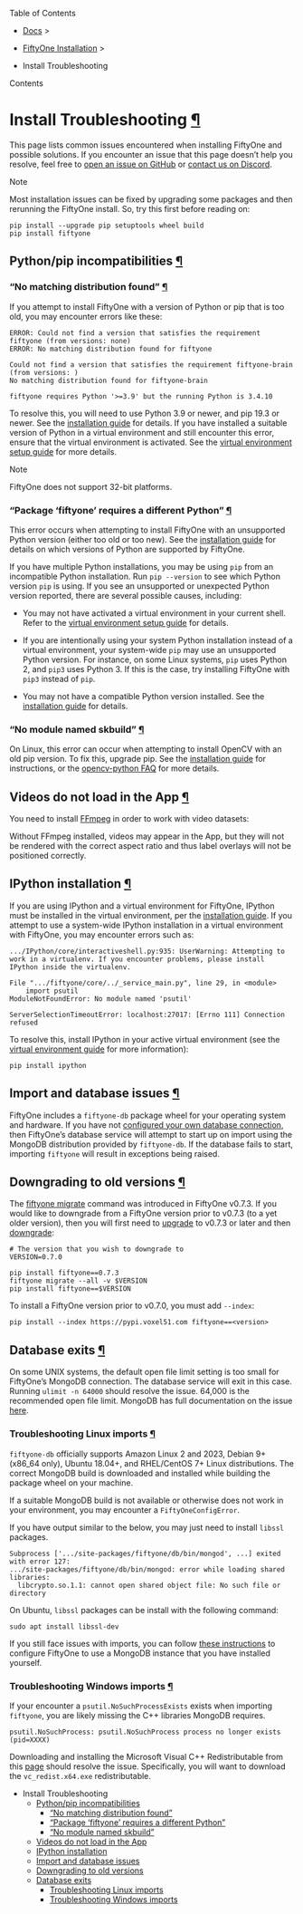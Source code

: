 Table of Contents

- [Docs](../index.html) >

- [FiftyOne Installation](install.html) >
- Install Troubleshooting

Contents


# Install Troubleshooting [¶](\#install-troubleshooting "Permalink to this headline")

This page lists common issues encountered when installing FiftyOne and possible
solutions. If you encounter an issue that this page doesn’t help you resolve,
feel free to
[open an issue on GitHub](https://github.com/voxel51/fiftyone/issues/new?labels=bug&template=installation_issue_template.md&title=%5BSETUP-BUG%5D)
or [contact us on Discord](https://community.voxel51.com).

Note

Most installation issues can be fixed by upgrading some packages and then
rerunning the FiftyOne install. So, try this first before reading on:

```
pip install --upgrade pip setuptools wheel build
pip install fiftyone

```

## Python/pip incompatibilities [¶](\#python-pip-incompatibilities "Permalink to this headline")

### “No matching distribution found” [¶](\#no-matching-distribution-found "Permalink to this headline")

If you attempt to install FiftyOne with a version of Python or pip that is too
old, you may encounter errors like these:

```
ERROR: Could not find a version that satisfies the requirement fiftyone (from versions: none)
ERROR: No matching distribution found for fiftyone

```

```
Could not find a version that satisfies the requirement fiftyone-brain (from versions: )
No matching distribution found for fiftyone-brain

```

```
fiftyone requires Python '>=3.9' but the running Python is 3.4.10

```

To resolve this, you will need to use Python 3.9 or newer, and pip 19.3 or
newer. See the [installation guide](install.html#installing-fiftyone) for details. If
you have installed a suitable version of Python in a virtual environment and
still encounter this error, ensure that the virtual environment is activated.
See the
[virtual environment setup guide](virtualenv.html) for more details.

Note

FiftyOne does not support 32-bit platforms.

### “Package ‘fiftyone’ requires a different Python” [¶](\#package-fiftyone-requires-a-different-python "Permalink to this headline")

This error occurs when attempting to install FiftyOne with an unsupported
Python version (either too old or too new). See the
[installation guide](install.html#install-prereqs) for details on which versions of
Python are supported by FiftyOne.

If you have multiple Python installations, you may be using `pip` from an
incompatible Python installation. Run `pip --version` to see which Python
version `pip` is using. If you see an unsupported or unexpected Python version
reported, there are several possible causes, including:

- You may not have activated a virtual environment in your current shell. Refer
to the [virtual environment setup guide](virtualenv.html) for details.

- If you are intentionally using your system Python installation instead of a
virtual environment, your system-wide `pip` may use an unsupported Python
version. For instance, on some Linux systems, `pip` uses Python 2, and `pip3`
uses Python 3. If this is the case, try installing FiftyOne with `pip3`
instead of `pip`.

- You may not have a compatible Python version installed. See the
[installation guide](install.html#install-prereqs) for details.


### “No module named skbuild” [¶](\#no-module-named-skbuild "Permalink to this headline")

On Linux, this error can occur when attempting to install OpenCV with an old
pip version. To fix this, upgrade pip. See the
[installation guide](install.html#installing-fiftyone) for instructions, or the
[opencv-python FAQ](https://pypi.org/project/opencv-python-headless/) for
more details.

## Videos do not load in the App [¶](\#videos-do-not-load-in-the-app "Permalink to this headline")

You need to install [FFmpeg](https://ffmpeg.org) in order to work with video
datasets:

Without FFmpeg installed, videos may appear in the App, but they will not be
rendered with the correct aspect ratio and thus label overlays will not be
positioned correctly.

## IPython installation [¶](\#ipython-installation "Permalink to this headline")

If you are using IPython and a virtual environment for FiftyOne, IPython must
be installed in the virtual environment, per the
[installation guide](install.html#installing-extras). If you attempt to use a
system-wide IPython installation in a virtual environment with FiftyOne, you
may encounter errors such as:

```
.../IPython/core/interactiveshell.py:935: UserWarning: Attempting to work in a virtualenv. If you encounter problems, please install IPython inside the virtualenv.

```

```
File ".../fiftyone/core/../_service_main.py", line 29, in <module>
    import psutil
ModuleNotFoundError: No module named 'psutil'

```

```
ServerSelectionTimeoutError: localhost:27017: [Errno 111] Connection refused

```

To resolve this, install IPython in your active virtual environment (see the
[virtual environment guide](virtualenv.html#virtualenv-guide) for more information):

```
pip install ipython

```

## Import and database issues [¶](\#import-and-database-issues "Permalink to this headline")

FiftyOne includes a `fiftyone-db` package wheel for your operating system and
hardware. If you have not
[configured your own database connection](../fiftyone_concepts/config.html#configuring-mongodb-connection),
then FiftyOne’s database service will attempt to start up on import using the
MongoDB distribution provided by `fiftyone-db`. If the database fails to start,
importing `fiftyone` will result in exceptions being raised.

## Downgrading to old versions [¶](\#downgrading-to-old-versions "Permalink to this headline")

The [fiftyone migrate](../cli/index.html#cli-fiftyone-migrate) command was introduced in
FiftyOne v0.7.3. If you would like to downgrade from a FiftyOne version
prior to v0.7.3 (to a yet older version), then you will first need to
[upgrade](install.html#upgrading-fiftyone) to v0.7.3 or later and then
[downgrade](install.html#downgrading-fiftyone):

```
# The version that you wish to downgrade to
VERSION=0.7.0

pip install fiftyone==0.7.3
fiftyone migrate --all -v $VERSION
pip install fiftyone==$VERSION

```

To install a FiftyOne version prior to v0.7.0, you must add `--index`:

```
pip install --index https://pypi.voxel51.com fiftyone==<version>

```

## Database exits [¶](\#database-exits "Permalink to this headline")

On some UNIX systems, the default open file limit setting is too small for
FiftyOne’s MongoDB connection. The database service will exit in this case.
Running `ulimit -n 64000` should resolve the issue. 64,000 is the recommended
open file limit. MongoDB has full documentation on the issue
[here](https://docs.mongodb.com/manual/reference/ulimit/).

### Troubleshooting Linux imports [¶](\#troubleshooting-linux-imports "Permalink to this headline")

`fiftyone-db` officially supports Amazon Linux 2 and 2023, Debian 9+
(x86\_64 only), Ubuntu 18.04+, and RHEL/CentOS 7+ Linux distributions. The
correct MongoDB build is downloaded and installed while building the package
wheel on your machine.

If a suitable MongoDB build is not available or otherwise does not
work in your environment, you may encounter a `FiftyOneConfigError`.

If you have output similar to the below, you may just need to install
`libssl` packages.

```
Subprocess ['.../site-packages/fiftyone/db/bin/mongod', ...] exited with error 127:
.../site-packages/fiftyone/db/bin/mongod: error while loading shared libraries:
  libcrypto.so.1.1: cannot open shared object file: No such file or directory

```

On Ubuntu, `libssl` packages can be install with the following command:

```
sudo apt install libssl-dev

```

If you still face issues with imports, you can follow
[these instructions](../fiftyone_concepts/config.html#configuring-mongodb-connection) to configure
FiftyOne to use a MongoDB instance that you have installed yourself.

### Troubleshooting Windows imports [¶](\#troubleshooting-windows-imports "Permalink to this headline")

If your encounter a `psutil.NoSuchProcessExists` exists when importing
`fiftyone`, you are likely missing the C++ libraries MongoDB requires.

```
psutil.NoSuchProcess: psutil.NoSuchProcess process no longer exists (pid=XXXX)

```

Downloading and installing the Microsoft Visual C++ Redistributable from this
[page](https://support.microsoft.com/en-us/topic/the-latest-supported-visual-c-downloads-2647da03-1eea-4433-9aff-95f26a218cc0)
should resolve the issue. Specifically, you will want to download the
`vc_redist.x64.exe` redistributable.

- Install Troubleshooting
  - [Python/pip incompatibilities](#python-pip-incompatibilities)
    - [“No matching distribution found”](#no-matching-distribution-found)
    - [“Package ‘fiftyone’ requires a different Python”](#package-fiftyone-requires-a-different-python)
    - [“No module named skbuild”](#no-module-named-skbuild)
  - [Videos do not load in the App](#videos-do-not-load-in-the-app)
  - [IPython installation](#ipython-installation)
  - [Import and database issues](#import-and-database-issues)
  - [Downgrading to old versions](#downgrading-to-old-versions)
  - [Database exits](#database-exits)
    - [Troubleshooting Linux imports](#troubleshooting-linux-imports)
    - [Troubleshooting Windows imports](#troubleshooting-windows-imports)